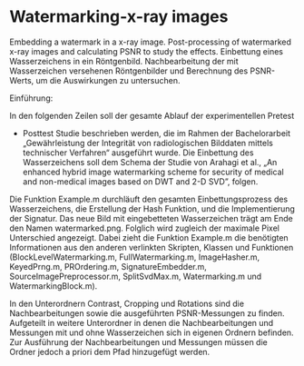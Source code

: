 # Watermarking-x-ray images
Embedding a watermark in a x-ray image. Post-processing of watermarked x-ray images and calculating PSNR to study the effects.
Einbettung eines Wasserzeichens in ein Röntgenbild. Nachbearbeitung der mit Wasserzeichen versehenen Röntgenbilder und Berechnung des PSNR-Werts, um die Auswirkungen zu untersuchen.

Einführung: 

In den folgenden Zeilen soll der gesamte Ablauf der experimentellen Pretest
- Posttest Studie beschrieben werden, die im Rahmen der Bachelorarbeit 
„Gewährleistung der Integrität von radiologischen Bilddaten mittels 
technischer Verfahren“ ausgeführt wurde. 
Die Einbettung des Wasserzeichens soll dem Schema der Studie von 
Arahagi et al., 
„An enhanced hybrid image watermarking scheme for security of medical 
and non-medical images based on DWT and 2-D SVD”, folgen. 

Die Funktion Example.m durchläuft den gesamten Einbettungsprozess des 
Wasserzeichens, die Erstellung der Hash Funktion, 
und die Implementierung der Signatur. Das neue Bild mit eingebetteten 
Wasserzeichen trägt am Ende den Namen watermarked.png. Folglich wird 
zugleich der maximale Pixel Unterschied angezeigt. 
Dabei zieht die Funktion Example.m die benötigten 
Informationen aus den anderen verlinkten Skripten, Klassen und Funktionen 
(BlockLevelWatermarking.m, FullWatermarking.m, ImageHasher.m, KeyedPrng.m,
PROrdering.m, SignatureEmbedder.m, SourceImagePreprocessor.m, 
SplitSvdMax.m, Watermarking.m und WatermarkingBlock.m). 

In den Unterordnern Contrast, Cropping und Rotations sind die 
Nachbearbeitungen sowie die ausgeführten PSNR-Messungen zu finden.
Aufgeteilt in weitere Unterordner in denen die Nachbearbeitungen 
und Messungen mit und ohne Wasserzeichen sich in eigenen Ordnern befinden. 
Zur Ausführung der Nachbearbeitungen und Messungen müssen die Ordner 
jedoch a priori dem Pfad hinzugefügt werden. 


 
